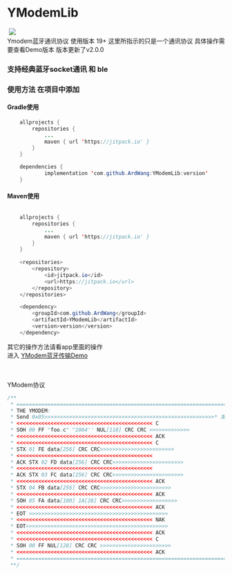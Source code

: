 # YModemLib <br>
<a href="https://developer.android.com/index.html" rel="nofollow"><img src="https://camo.githubusercontent.com/4e7c3559fec3db6e04cd6d800d00fe6515f75260/68747470733a2f2f696d672e736869656c64732e696f2f62616467652f706c6174666f726d2d616e64726f69642d627269676874677265656e2e737667" alt="" data-canonical-src="https://img.shields.io/badge/platform-android-brightgreen.svg" style="max-width:100%;"></a> [![](https://jitpack.io/v/ArdWang/YModemLib.svg)](https://jitpack.io/#ArdWang/YModemLib)
<br>
Ymodem蓝牙通讯协议 使用版本 19+ 这里所指示的只是一个通讯协议 具体操作需要查看Demo版本
版本更新了v2.0.0

### 支持经典蓝牙socket通讯 和 ble

### 使用方法 在项目中添加

#### Gradle使用<br/>

```java
	allprojects {
		repositories {
			...
			maven { url 'https://jitpack.io' }
		}
	}
```

```java
	dependencies {
	        implementation 'com.github.ArdWang:YModemLib:version'
	}

```

#### Maven使用<br/>

```java

	allprojects {
		repositories {
			...
			maven { url 'https://jitpack.io' }
		}
	}
	
	<repositories>
		<repository>
		    <id>jitpack.io</id>
		    <url>https://jitpack.io</url>
		</repository>
	</repositories>
```

```java
	<dependency>
	    <groupId>com.github.ArdWang</groupId>
	    <artifactId>YModemLib</artifactId>
	    <version>version</version>
	</dependency>

```

其它的操作方法请看app里面的操作<br/>
进入 [YModem蓝牙传输Demo](https://github.com/ArdWang/YModemBleUpdate "悬停显示")

<br><br>
YModem协议
```java
/**
 * ========================================================================================
 * THE YMODEM:
 * Send 0x05>>>>>>>>>>>>>>>>>>>>>>>>>>>>>>>>>>>>>>>>>>>>>>>>>>>>>>>* 发送0x05
 * <<<<<<<<<<<<<<<<<<<<<<<<<<<<<<<<<<<<<<<<<<<< C
 * SOH 00 FF "foo.c" "1064'' NUL[118] CRC CRC >>>>>>>>>>>>>
 * <<<<<<<<<<<<<<<<<<<<<<<<<<<<<<<<<<<<<<<<<<<< ACK
 * <<<<<<<<<<<<<<<<<<<<<<<<<<<<<<<<<<<<<<<<<<<< C
 * STX 01 FE data[256] CRC CRC>>>>>>>>>>>>>>>>>>>>>>>>
 * <<<<<<<<<<<<<<<<<<<<<<<<<<<<<<<<<<<<<<<<<<<<
 * ACK STX 02 FD data[256] CRC CRC>>>>>>>>>>>>>>>>>>>>>>>
 * <<<<<<<<<<<<<<<<<<<<<<<<<<<<<<<<<<<<<<<<<<<<
 * ACK STX 03 FC data[256] CRC CRC>>>>>>>>>>>>>>>>>>>>>>>
 * <<<<<<<<<<<<<<<<<<<<<<<<<<<<<<<<<<<<<<<<<<<< ACK
 * STX 04 FB data[256] CRC CRC>>>>>>>>>>>>>>>>>>>>>>>
 * <<<<<<<<<<<<<<<<<<<<<<<<<<<<<<<<<<<<<<<<<<<< ACK
 * SOH 05 FA data[100] 1A[28] CRC CRC>>>>>>>>>>>>>>>>>>
 * <<<<<<<<<<<<<<<<<<<<<<<<<<<<<<<<<<<<<<<<<<<< ACK
 * EOT >>>>>>>>>>>>>>>>>>>>>>>>>>>>>>>>>>>>>>>>>>>>>
 * <<<<<<<<<<<<<<<<<<<<<<<<<<<<<<<<<<<<<<<<<<<< NAK
 * EOT>>>>>>>>>>>>>>>>>>>>>>>>>>>>>>>>>>>>>>>>>>>>>>
 * <<<<<<<<<<<<<<<<<<<<<<<<<<<<<<<<<<<<<<<<<<<< ACK
 * <<<<<<<<<<<<<<<<<<<<<<<<<<<<<<<<<<<<<<<<<<<< C
 * SOH 00 FF NUL[128] CRC CRC >>>>>>>>>>>>>>>>>>>>>>>
 * <<<<<<<<<<<<<<<<<<<<<<<<<<<<<<<<<<<<<<<<<<<< ACK
 * ===========================================================================================
 **/

```
